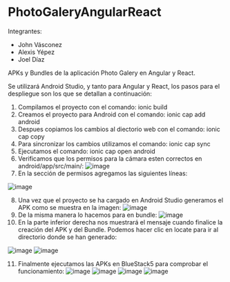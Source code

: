# PhotoGaleryAngularReact
Integrantes:
- John Vásconez
- Alexis Yépez
- Joel Díaz
  
APKs y Bundles de la aplicación Photo Galery en Angular y React.

Se utilizará Android Studio, y tanto para Angular y React, los pasos para el despliegue son los que se detallan a continuación:

1) Compilamos el proyecto con el comando: ionic build
2) Creamos el proyecto para Android con el comando: ionic cap add android
3) Despues copiamos los cambios al diectorio web con el comando: ionic cap copy
4) Para sincronizar los cambios utilizamos el comando: ionic cap sync
5) Ejecutamos el comando: ionic cap open android
6) Verificamos que los permisos para la cámara esten correctos en android/app/src/main/:
![image](https://user-images.githubusercontent.com/38251240/147524025-a5764cde-2acf-4c36-8c8a-e847c687192f.png)
7) En la sección de permisos agregamos las siguientes líneas:

![image](https://user-images.githubusercontent.com/38251240/147524196-dd964cb8-aa50-4181-8ddf-470a24cc6a88.png)

8) Una vez que el proyecto se ha cargado en Android Studio generamos el APK como se muestra en la imagen:
![image](https://user-images.githubusercontent.com/38251240/147526029-ee5a6292-abac-4708-8916-8856626e84aa.png)
9) De la misma manera lo hacemos para en bundle:
![image](https://user-images.githubusercontent.com/38251240/147526085-b31af1b9-04e9-4d70-85ab-bf14f1344eab.png)
10) En la parte inferior derecha nos muestrará el mensaje cuando finalice la creación del APK y del Bundle. Podemos hacer clic en locate para ir al directorio donde se han generado:

![image](https://user-images.githubusercontent.com/38251240/147526233-3b89541e-5d5b-4247-9005-9d003f516f5c.png)
![image](https://user-images.githubusercontent.com/38251240/147526693-65005ac2-9fbd-4889-9448-cb0c87277493.png)

11) Finalmente ejecutamos las APKs en BlueStack5 para comprobar el funcionamiento:
![image](https://user-images.githubusercontent.com/38251240/147527680-0e0b04fe-5e51-4d51-bf99-6883bd425339.png)
![image](https://user-images.githubusercontent.com/38251240/147527695-41dab805-b514-4f8c-b0eb-ed265cb7c104.png)
![image](https://user-images.githubusercontent.com/38251240/147527706-fd297c58-108f-46b5-a5c9-c4b934d2140e.png)
![image](https://user-images.githubusercontent.com/38251240/147527714-f4675a32-4844-40ef-b37c-390ec01fc1fd.png)

